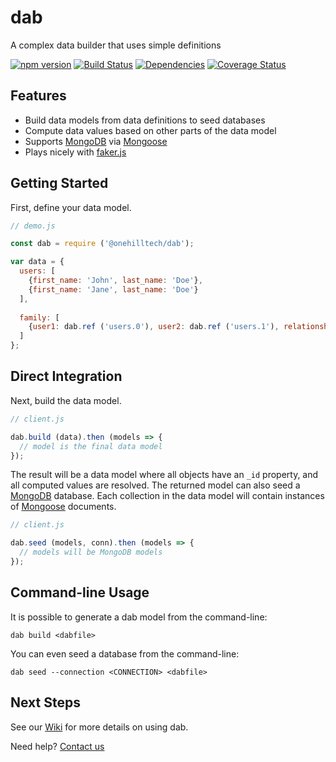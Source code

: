 dab
=====

A complex data builder that uses simple definitions

[![npm version](https://img.shields.io/npm/v/@onehilltech/dab.svg)](https://www.npmjs.com/package/@onehilltech/dab)
[![Build Status](https://travis-ci.org/onehilltech/dab.svg?branch=master)](https://travis-ci.org/onehilltech/dab)
[![Dependencies](https://david-dm.org/onehilltech/dab.svg)](https://david-dm.org/onehilltech/dab)
[![Coverage Status](https://coveralls.io/repos/github/onehilltech/dab/badge.svg?branch=master)](https://coveralls.io/github/onehilltech/dab?branch=master)

Features
--------

* Build data models from data definitions to seed databases
* Compute data values based on other parts of the data model
* Supports [MongoDB](https://www.mongodb.com/) via [Mongoose](http://mongoosejs.com/) 
* Plays nicely with [faker.js](https://github.com/Marak/faker.js)

Getting Started
----------------

First, define your data model.

```javascript
// demo.js

const dab = require ('@onehilltech/dab');

var data = {
  users: [
    {first_name: 'John', last_name: 'Doe'},
    {first_name: 'Jane', last_name: 'Doe'}
  ],
  
  family: [
    {user1: dab.ref ('users.0'), user2: dab.ref ('users.1'), relationship: 'spouse'}
  ]
};
```

Direct Integration
---------------------

Next, build the data model.

```javascript
// client.js

dab.build (data).then (models => {
  // model is the final data model  
});
```

The result will be a data model where all objects have an ```_id``` property, 
and all computed values are resolved. The returned model can also seed a 
[MongoDB](https://www.mongodb.com/) database. Each collection in the data model 
will contain instances of [Mongoose](http://mongoosejs.com/) documents.

```javascript
// client.js

dab.seed (models, conn).then (models => {
  // models will be MongoDB models
});
```

Command-line Usage
---------------------

It is possible to generate a dab model from the command-line:

    dab build <dabfile>
    
You can even seed a database from the command-line:

    dab seed --connection <CONNECTION> <dabfile>

Next Steps
-----------------
    
See our [Wiki](https://github.com/onehilltech/dab/wiki) for more details 
on using dab.

Need help? [Contact us](mailto:contact@onehilltech.com)
